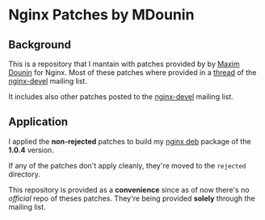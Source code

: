 # Nginx Patches by MDounin 

## Background

This is a repository that I mantain with patches provided by by [Maxim Dounin](http://mdounin.ru)
for Nginx. Most of these patches where provided in a
[thread](http://nginx.org/pipermail/nginx-devel/2011-June/000974.html)
of the [nginx-devel](http://nginx.org/mailman/listinfo/nginx-devel)
mailing list.

It includes also other patches posted to the
[nginx-devel](http://nginx.org/mailman/listinfo/nginx-devel) mailing list.

## Application

I applied the **non-rejected** patches to build my
[nginx deb](http://debian.perusio.net "My Debian Repo with up to date
Nginx") package of the **1.0.4** version.

If any of the patches don't apply cleanly, they're moved to the `rejected`
directory.

This repository is provided as a **convenience** since as of now there's
no _official_ repo of theses patches. They're being provided **solely**
through the mailing list.
